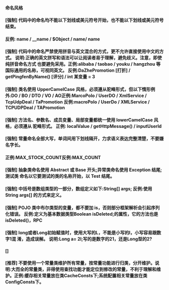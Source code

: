 #### 命名风格

#### \[强制\] 代码中的命名均不能以下划线或美元符号开始，也不能以下划线或美元符号结束。

#### 反例: name / \_\_name / $Object / name/ name​

#### \[强制\] 代码中的命名严禁使用拼音与英文混合的方式，更不允许直接使用中文的方式。 说明:正确的英文拼写和语法可以让阅读者易于理解，避免歧义。注意，即使纯拼音命名方式 也要避免采用。正例:alibaba / taobao / youku / hangzhou 等国际通用的名称，可视同英文。 反例:DaZhePromotion \[打折\]  / getPingfenByName\(\) \[评分\]  / int 某变量 = 3

#### 

#### \[强制\] 类名使用 UpperCamelCase 风格，必须遵从驼峰形式，但以下情形例外:DO / BO / DTO / VO / AO正例:MarcoPolo / UserDO / XmlService / TcpUdpDeal / TaPromotion 反例:macroPolo / UserDo / XMLService / TCPUDPDeal / TAPromotion

#### 

#### \[强制\] 方法名、参数名、成员变量、局部变量都统一使用 lowerCamelCase 风格，必须遵从 驼峰形式。 正例: localValue / getHttpMessage\(\) / inputUserId

#### 

#### \[强制\] 常量命名全部大写，单词间用下划线隔开，力求语义表达完整清楚，不要嫌名字长。

#### 

####     正例:MAX\_STOCK\_COUNT反例:MAX\_COUNT

#### \[强制\] 抽象类命名使用 Abstract 或 Base 开头;异常类命名使用 Exception 结尾;测试类 命名以它要测试的类的名称开始，以 Test 结尾。

#### 

#### \[强制\] 中括号是数组类型的一部分，数组定义如下:String\[\]  args; 反例:使用String args\[\] 的方式来定义。

#### 

#### \[强制\] POJO 类中布尔类型的变量，都不要加 is，否则部分框架解析会引起序列化错误。 反例:定义为基本数据类型Boolean isDeleted;的属性，它的方法也是isDeleted\(\)，RPC

#### 

#### \[强制\] long或者Long初始赋值时，使用大写的L，不能是小写的l，小写容易跟数字1混 淆，造成误解。 说明:Long a= 2l;写的是数字的21，还是Long型的2?

#### 

#### \[\] 

#### 

#### \[推荐\] 不要使用一个常量类维护所有常量，按常量功能进行归类，分开维护。说明:大而全的常量类，非得使用查找功能才能定位到修改的常量，不利于理解和维护。正例:缓存相关常量放在类CacheConsts下;系统配置相关常量放在类ConfigConsts下。

#### 

#### 



